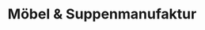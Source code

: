 ---
title: "Möbel & Suppenmanufaktur"
url: /sankt-peter-ording/moebel-und-suppenmanufaktur/
shop: Möbel
---